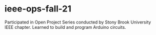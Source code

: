 # ieee-ops-fall-21
Participated in Open Project Series conducted by Stony Brook University IEEE chapter. Learned to build and program Arduino circuits.
